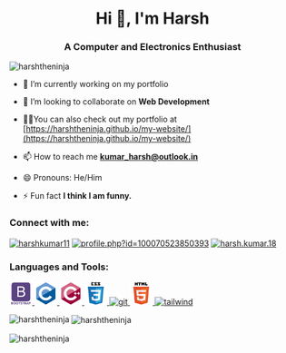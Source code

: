 
<!--
**HARSHtheNINJA/HARSHtheNINJA** is a ✨ _special_ ✨ repository because its `README.md` (this file) appears on your GitHub profile.

Here are some ideas to get you started:

- 🔭 I’m currently working on ...
- 🌱 I’m currently learning ...
- 👯 I’m looking to collaborate on ...
- 🤔 I’m looking for help with ...
- 💬 Ask me about ...
- 📫 How to reach me: ...
- 😄 Pronouns: He/Him
- ⚡ Fun fact: ...
-->

<h1 align="center">Hi 👋, I'm Harsh</h1>
<h3 align="center">A Computer and Electronics Enthusiast</h3>

<p align="left"> <img src="https://komarev.com/ghpvc/?username=harshtheninja&label=Profile%20views&color=0e75b6&style=flat" alt="harshtheninja" /> </p>

- 🔭 I’m currently working on my portfolio

- 👯 I’m looking to collaborate on **Web Development**

- 👨‍💻You can also check out my portfolio at [https://harshtheninja.github.io/my-website/](https://harshtheninja.github.io/my-website/)

- 📫 How to reach me **kumar_harsh@outlook.in**

- 😄 Pronouns: He/Him

- ⚡ Fun fact **I think I am funny.**

<h3 align="left">Connect with me:</h3>
<p align="left">
<a href="https://linkedin.com/in/harshkumar11" target="blank"><img align="center" src="https://raw.githubusercontent.com/rahuldkjain/github-profile-readme-generator/master/src/images/icons/Social/linked-in-alt.svg" alt="harshkumar11" height="30" width="40" /></a>
<a href="https://fb.com/profile.php?id=100070523850393" target="blank"><img align="center" src="https://raw.githubusercontent.com/rahuldkjain/github-profile-readme-generator/master/src/images/icons/Social/facebook.svg" alt="profile.php?id=100070523850393" height="30" width="40" /></a>
<a href="https://instagram.com/harsh.kumar.18" target="blank"><img align="center" src="https://raw.githubusercontent.com/rahuldkjain/github-profile-readme-generator/master/src/images/icons/Social/instagram.svg" alt="harsh.kumar.18" height="30" width="40" /></a>
</p>

<h3 align="left">Languages and Tools:</h3>
<p align="left"> <a href="https://getbootstrap.com" target="_blank"> <img src="https://raw.githubusercontent.com/devicons/devicon/master/icons/bootstrap/bootstrap-plain-wordmark.svg" alt="bootstrap" width="40" height="40"/> </a> <a href="https://www.cprogramming.com/" target="_blank"> <img src="https://raw.githubusercontent.com/devicons/devicon/master/icons/c/c-original.svg" alt="c" width="40" height="40"/> </a> <a href="https://www.w3schools.com/cpp/" target="_blank"> <img src="https://raw.githubusercontent.com/devicons/devicon/master/icons/cplusplus/cplusplus-original.svg" alt="cplusplus" width="40" height="40"/> </a> <a href="https://www.w3schools.com/css/" target="_blank"> <img src="https://raw.githubusercontent.com/devicons/devicon/master/icons/css3/css3-original-wordmark.svg" alt="css3" width="40" height="40"/> </a> <a href="https://git-scm.com/" target="_blank"> <img src="https://www.vectorlogo.zone/logos/git-scm/git-scm-icon.svg" alt="git" width="40" height="40"/> </a> <a href="https://www.w3.org/html/" target="_blank"> <img src="https://raw.githubusercontent.com/devicons/devicon/master/icons/html5/html5-original-wordmark.svg" alt="html5" width="40" height="40"/> </a> <a href="https://tailwindcss.com/" target="_blank"> <img src="https://www.vectorlogo.zone/logos/tailwindcss/tailwindcss-icon.svg" alt="tailwind" width="40" height="40"/> </a> </p>

<p><img align="left" src="https://github-readme-stats.vercel.app/api/top-langs?username=harshtheninja&show_icons=true&locale=en&layout=compact" alt="harshtheninja" /></p>

<p>&nbsp;<img align="center" src="https://github-readme-stats.vercel.app/api?username=harshtheninja&show_icons=true&locale=en" alt="harshtheninja" /></p>

<p><img align="center" src="https://github-readme-streak-stats.herokuapp.com/?user=harshtheninja&" alt="harshtheninja" /></p>

